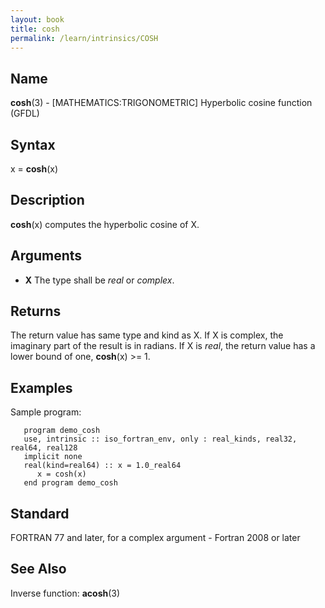 ```yaml
---
layout: book
title: cosh
permalink: /learn/intrinsics/COSH
---
```

## __Name__

__cosh__(3) - \[MATHEMATICS:TRIGONOMETRIC\] Hyperbolic cosine function
(GFDL)

## __Syntax__

x = __cosh__(x)

## __Description__

__cosh__(x) computes the hyperbolic cosine of X.

## __Arguments__

  - __X__
    The type shall be _real_ or _complex_.

## __Returns__

The return value has same type and kind as X. If X is complex, the
imaginary part of the result is in radians. If X is _real_, the return
value has a lower bound of one, __cosh__(x) \>= 1.

## __Examples__

Sample program:

```
   program demo_cosh
   use, intrinsic :: iso_fortran_env, only : real_kinds, real32, real64, real128
   implicit none
   real(kind=real64) :: x = 1.0_real64
      x = cosh(x)
   end program demo_cosh
```

## __Standard__

FORTRAN 77 and later, for a complex argument - Fortran 2008 or later

## __See Also__

Inverse function: __acosh__(3)
